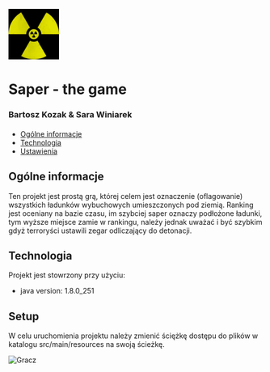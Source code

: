 ![Logo](./src/main/resources/sign.gif)	

# Saper - the game

### Bartosz Kozak & Sara Winiarek

####

* [Ogólne informacje](#Ogólne_informacje)
* [Technologia](#technologia)
* [Ustawienia](#ustawienia)

## Ogólne informacje
Ten projekt jest prostą grą, której celem jest oznaczenie (oflagowanie) wszystkich ładunków wybuchowych umieszczonych pod ziemią. Ranking jest oceniany na bazie czasu, im szybciej saper oznaczy podłożone ładunki, tym wyższe miejsce zamie w rankingu, należy jednak uważać i być szybkim gdyż terroryści ustawili zegar odliczający do detonacji.
	
## Technologia
Projekt jest stowrzony przy użyciu:
* java version: 1.8.0_251

	
## Setup
W celu uruchomienia projektu należy zmienić ściężkę dostępu do plików w katalogu src/main/resources na swoją ścieżkę.

![Gracz](./src/main/resources/saperGracz.jpg) 	
